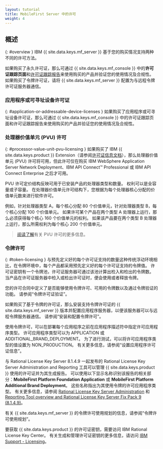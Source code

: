 ```yaml
---
layout: tutorial
title: MobileFirst Server 中的许可
weight: 4
---
```

<!-- NLS_CHARSET=UTF-8 -->
## 概述
{: #overview }
IBM {{ site.data.keys.mf_server }} 基于您的购买情况支持两种不同的许可方法。

如果购买了永久许可证，那么可通过 {{ site.data.keys.mf_console }} 中的**许可证跟踪页面**和[许可证跟踪报告](../../administering-apps/license-tracking/#license-tracking-report)来使用购买的产品并验证您的使用情况及合规性。 如果购买了令牌许可证，请将 {{ site.data.keys.mf_server }} 配置为与远程令牌许可证服务器通信。

### 应用程序或可寻址设备许可证
{: #application-or-addressable-device-licenses }
如果购买了应用程序或可寻址设备许可证，那么可通过 {{ site.data.keys.mf_console }} 中的许可证跟踪页面和许可证跟踪报告来使用购买的产品并验证您的使用情况及合规性。

### 处理器价值单元 (PVU) 许可
{: #processor-value-unit-pvu-licensing }
如果购买了 IBM {{ site.data.keys.product }} Extension（请参阅[许可证信息文档](http://www.ibm.com/software/sla/sladb.nsf/lilookup/C154C7B1C8C840F38525800A0037B46E?OpenDocument)），那么处理器价值单元 (PVU) 许可将可用，但此许可仅在购买 IBM WebSphere Application Server Network Deployment、IBM API Connect™ Professional 或 IBM API Connect Enterprise 之后才可用。

PVU 许可定价结构反映可用于已安装产品的处理器类型和数量。 权利可以是全容量或子容量。 在处理器价值单元许可结构下，您根据为每个处理器核心分配的价值单元数来进行软件许可。

例如，针对处理器类型 A，每个核心分配 80 个价值单元，针对处理器类型 B，每个核心分配 100 个价值单元。 如果许可某个产品在两个类型 A 处理器上运行，那么必须获得每个核心 160 个价值单元的权利。 如果该产品要在两个类型 B 处理器上运行，那么所需权利为每个核心 200 个价值单元。

> [阅读了解](https://www.ibm.com/support/knowledgecenter/SS8JFY_9.2.0/com.ibm.lmt.doc/Inventory/overview/c_processor_value_unit_licenses.html)有关 PVU 许可的更多信息。



### 令牌许可
{: #token-licensing }
与预先定义好的每个许可证支持的数量这种传统浮动环境相比，在令牌环境中，每个产品都采用预先定义好的每个许可证支持的令牌值。 许可证密钥有一个令牌池，许可证服务器可通过该池计算出检入和检出的令牌数。 当产品在许可证服务器中检入或检出许可证时，便会使用或者释放令牌。

您的许可合同中定义了是否能够使用令牌许可、可用的令牌数以及通过令牌验证的功能。 请参阅“令牌许可证验证”。

如果购买了基于令牌的许可证，那么安装支持令牌许可证的 {{ site.data.keys.mf_server }} 版本并配置应用程序服务器，以便该服务器可以与远程令牌服务器通信。 请参阅“安装和配置令牌许可”。

使用令牌许可，可以在部署每个应用程序之前在应用程序描述符中指定许可应用程序类型。 许可应用程序类型可以为 APPLICATION 或 ADDITIONAL_BRAND_DEPLOYMENT。 为了进行测试，可以将许可应用程序类型的值设置为 NON_PRODUCTION。 有关更多信息，请参阅“设置应用程序许可证信息”。

与 Rational License Key Server 8.1.4.9 一起发布的 Rational License Key Server
Administration and Reporting 工具可以管理 {{ site.data.keys.product }} 使用的许可证并为其生成报告。 可以使用以下显示名称识别该报告的相关部分：**MobileFirst Platform Foundation Application** 或 **MobileFirst Platform Additional Brand Deployment**。 这些名称指出为其使用令牌的许可应用程序类型。 有关更多信息，请参阅 [Rational License Key Server Administration](https://www.ibm.com/support/knowledgecenter/SSSTWP_8.1.4/com.ibm.rational.license.doc/topics/c_rlks_admin_tool_overview.html) 和 [Reporting Tool overview and Rational License Key Server Fix Pack 9 (8.1.4.9)](http://www.ibm.com/support/docview.wss?uid=swg24040300)。

有关 {{ site.data.keys.mf_server }} 的令牌许可使用规划的信息，请参阅“令牌许可使用规划”。

要获取 {{ site.data.keys.product }} 的许可证密钥，需要访问 IBM Rational License Key Center。 有关生成和管理许可证密钥的更多信息，请访问 [IBM Support - Licensing](http://www.ibm.com/software/rational/support/licensing/)。
